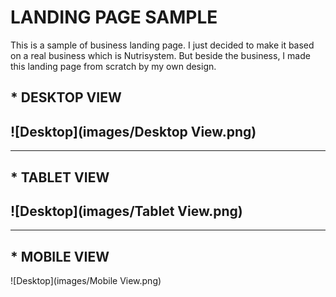 # LANDING PAGE SAMPLE
This is a sample of business landing page. I just decided to make it based on a real business which is Nutrisystem. But beside the business, I made this landing page from scratch by my own design.

## * DESKTOP VIEW
![Desktop](images/Desktop View.png)
--------
---------------


## * TABLET VIEW
![Desktop](images/Tablet View.png)
----------
-------------

## * MOBILE VIEW
![Desktop](images/Mobile View.png)
